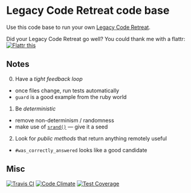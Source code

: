 # Legacy Code Retreat code base

Use this code base to run your own [Legacy Code Retreat](http://legacycoderetreat.typepad.com).

Did your Legacy Code Retreat go well? You could thank me with a flattr: <a href="http://flattr.com/thing/1075656/" target="_blank">
<img src="http://api.flattr.com/button/flattr-badge-large.png" alt="Flattr this" title="Flattr this" border="0" /></a>

## Notes

0. Have a _tight feedback loop_
  - once files change, run tests automatically
  - `guard` is a good example from the ruby world

1. Be _deterministic_
  - remove non-determinism / randomness
  - make use of [`srand()`][srand] — give it a seed

2. Look for _public methods_ that return anything remotely useful
  - `#was_correctly_answered` looks like a good candidate

## Misc

[![Travis CI][travis-svg]][travis-ci]
[![Code Climate][c-climate-gpa]][c-climate]
[![Test Coverage][c-climate-cov]][c-climate]


[srand]: http://ruby-doc.org/core-2.2.1/Random.html#srand-method
[travis-ci]: https://travis-ci.org/mariusbutuc/trivia
[travis-svg]: https://travis-ci.org/mariusbutuc/trivia.svg
[c-climate]: https://codeclimate.com/github/mariusbutuc/trivia
[c-climate-gpa]: https://codeclimate.com/github/mariusbutuc/trivia/badges/gpa.svg
[c-climate-cov]: https://codeclimate.com/github/mariusbutuc/trivia/badges/coverage.svg

